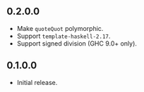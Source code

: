 ## 0.2.0.0

* Make `quoteQuot` polymorphic.
* Support `template-haskell-2.17`.
* Support signed division (GHC 9.0+ only).

## 0.1.0.0

* Initial release.
